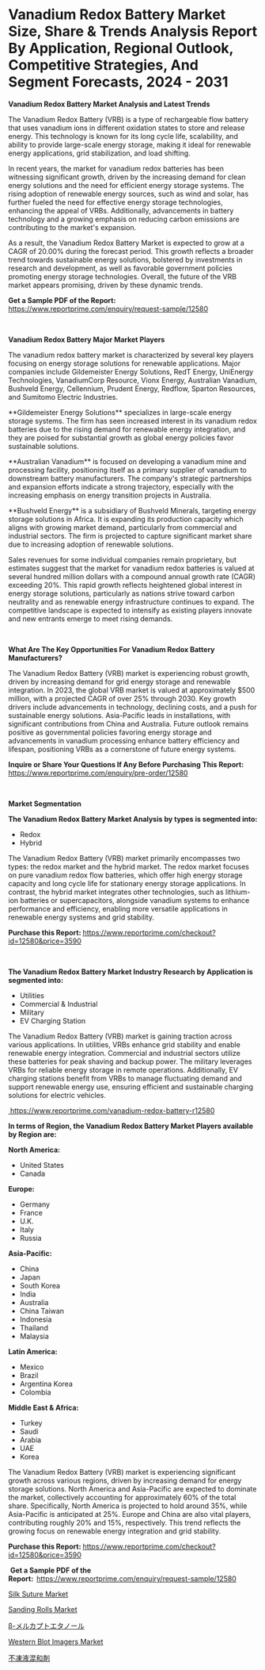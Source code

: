 <p><h1>Vanadium Redox Battery Market Size, Share & Trends Analysis Report By Application, Regional Outlook, Competitive Strategies, And Segment Forecasts, 2024 - 2031</h1></p><p><strong>Vanadium Redox Battery Market Analysis and Latest Trends</strong></p>
<p><p>The Vanadium Redox Battery (VRB) is a type of rechargeable flow battery that uses vanadium ions in different oxidation states to store and release energy. This technology is known for its long cycle life, scalability, and ability to provide large-scale energy storage, making it ideal for renewable energy applications, grid stabilization, and load shifting.</p><p>In recent years, the market for vanadium redox batteries has been witnessing significant growth, driven by the increasing demand for clean energy solutions and the need for efficient energy storage systems. The rising adoption of renewable energy sources, such as wind and solar, has further fueled the need for effective energy storage technologies, enhancing the appeal of VRBs. Additionally, advancements in battery technology and a growing emphasis on reducing carbon emissions are contributing to the market's expansion.</p><p>As a result, the Vanadium Redox Battery Market is expected to grow at a CAGR of 20.00% during the forecast period. This growth reflects a broader trend towards sustainable energy solutions, bolstered by investments in research and development, as well as favorable government policies promoting energy storage technologies. Overall, the future of the VRB market appears promising, driven by these dynamic trends.</p></p>
<p><strong>Get a Sample PDF of the Report:&nbsp;</strong> <a href="https://www.reportprime.com/enquiry/request-sample/12580">https://www.reportprime.com/enquiry/request-sample/12580</a></p>
<p>&nbsp;</p>
<p><strong>Vanadium Redox Battery Major Market Players</strong></p>
<p><p>The vanadium redox battery market is characterized by several key players focusing on energy storage solutions for renewable applications. Major companies include Gildemeister Energy Solutions, RedT Energy, UniEnergy Technologies, VanadiumCorp Resource, Vionx Energy, Australian Vanadium, Bushveld Energy, Cellennium, Prudent Energy, Redflow, Sparton Resources, and Sumitomo Electric Industries.</p><p>**Gildemeister Energy Solutions** specializes in large-scale energy storage systems. The firm has seen increased interest in its vanadium redox batteries due to the rising demand for renewable energy integration, and they are poised for substantial growth as global energy policies favor sustainable solutions.</p><p>**Australian Vanadium** is focused on developing a vanadium mine and processing facility, positioning itself as a primary supplier of vanadium to downstream battery manufacturers. The company's strategic partnerships and expansion efforts indicate a strong trajectory, especially with the increasing emphasis on energy transition projects in Australia.</p><p>**Bushveld Energy** is a subsidiary of Bushveld Minerals, targeting energy storage solutions in Africa. It is expanding its production capacity which aligns with growing market demand, particularly from commercial and industrial sectors. The firm is projected to capture significant market share due to increasing adoption of renewable solutions.</p><p>Sales revenues for some individual companies remain proprietary, but estimates suggest that the market for vanadium redox batteries is valued at several hundred million dollars with a compound annual growth rate (CAGR) exceeding 20%. This rapid growth reflects heightened global interest in energy storage solutions, particularly as nations strive toward carbon neutrality and as renewable energy infrastructure continues to expand. The competitive landscape is expected to intensify as existing players innovate and new entrants emerge to meet rising demands.</p></p>
<p>&nbsp;</p>
<p><strong>What Are The Key Opportunities For Vanadium Redox Battery Manufacturers?</strong></p>
<p><p>The Vanadium Redox Battery (VRB) market is experiencing robust growth, driven by increasing demand for grid energy storage and renewable integration. In 2023, the global VRB market is valued at approximately $500 million, with a projected CAGR of over 25% through 2030. Key growth drivers include advancements in technology, declining costs, and a push for sustainable energy solutions. Asia-Pacific leads in installations, with significant contributions from China and Australia. Future outlook remains positive as governmental policies favoring energy storage and advancements in vanadium processing enhance battery efficiency and lifespan, positioning VRBs as a cornerstone of future energy systems.</p></p>
<p><strong>Inquire or Share Your Questions If Any Before Purchasing This Report:</strong> <a href="https://www.reportprime.com/enquiry/pre-order/12580">https://www.reportprime.com/enquiry/pre-order/12580</a></p>
<p>&nbsp;</p>
<p><strong>Market Segmentation</strong></p>
<p><strong>The Vanadium Redox Battery Market Analysis by types is segmented into:</strong></p>
<p><ul><li>Redox</li><li>Hybrid</li></ul></p>
<p><p>The Vanadium Redox Battery (VRB) market primarily encompasses two types: the redox market and the hybrid market. The redox market focuses on pure vanadium redox flow batteries, which offer high energy storage capacity and long cycle life for stationary energy storage applications. In contrast, the hybrid market integrates other technologies, such as lithium-ion batteries or supercapacitors, alongside vanadium systems to enhance performance and efficiency, enabling more versatile applications in renewable energy systems and grid stability.</p></p>
<p><strong>Purchase this Report:&nbsp;</strong><a href="https://www.reportprime.com/checkout?id=12580&price=3590">https://www.reportprime.com/checkout?id=12580&price=3590</a></p>
<p>&nbsp;</p>
<p><strong>The Vanadium Redox Battery Market Industry Research by Application is segmented into:</strong></p>
<p><ul><li>Utilities</li><li>Commercial & Industrial</li><li>Military</li><li>EV Charging Station</li></ul></p>
<p><p>The Vanadium Redox Battery (VRB) market is gaining traction across various applications. In utilities, VRBs enhance grid stability and enable renewable energy integration. Commercial and industrial sectors utilize these batteries for peak shaving and backup power. The military leverages VRBs for reliable energy storage in remote operations. Additionally, EV charging stations benefit from VRBs to manage fluctuating demand and support renewable energy use, ensuring efficient and sustainable charging solutions for electric vehicles.</p></p>
<p><a href="https://www.reportprime.com/vanadium-redox-battery-r12580">&nbsp;https://www.reportprime.com/vanadium-redox-battery-r12580</a></p>
<p><strong>In terms of Region, the Vanadium Redox Battery Market Players available by Region are:</strong></p>
<p>
    <p> <strong> North America: </strong>
        <ul>
            <li>United States</li>
            <li>Canada</li>
        </ul>
        </p> 
    <p> <strong> Europe: </strong>
        <ul>
            <li>Germany</li>
            <li>France</li>
            <li>U.K.</li>
            <li>Italy</li>
            <li>Russia</li>
        </ul>
        </p> 
    <p> <strong> Asia-Pacific: </strong>
        <ul>
            <li>China</li>
            <li>Japan</li>
            <li>South Korea</li>
            <li>India</li>
            <li>Australia</li>
            <li>China Taiwan</li>
            <li>Indonesia</li>
            <li>Thailand</li>
            <li>Malaysia</li>
        </ul>
        </p> 
    <p> <strong> Latin America: </strong>
        <ul>
            <li>Mexico</li>
            <li>Brazil</li>
            <li>Argentina Korea</li>
            <li>Colombia</li>
        </ul>
        </p> 
    <p> <strong> Middle East & Africa: </strong>
        <ul>
            <li>Turkey</li>
            <li>Saudi</li>
            <li>Arabia</li>
            <li>UAE</li>
            <li>Korea</li>
        </ul>
    </p>
    </p>
<p><p>The Vanadium Redox Battery (VRB) market is experiencing significant growth across various regions, driven by increasing demand for energy storage solutions. North America and Asia-Pacific are expected to dominate the market, collectively accounting for approximately 60% of the total share. Specifically, North America is projected to hold around 35%, while Asia-Pacific is anticipated at 25%. Europe and China are also vital players, contributing roughly 20% and 15%, respectively. This trend reflects the growing focus on renewable energy integration and grid stability.</p></p>
<p><strong>Purchase this Report: </strong><a href="https://www.reportprime.com/checkout?id=12580&price=3590">https://www.reportprime.com/checkout?id=12580&price=3590</a></p>
<p>&nbsp;<strong>Get a Sample PDF of the Report:&nbsp;&nbsp;</strong><a href="https://www.reportprime.com/enquiry/request-sample/12580">https://www.reportprime.com/enquiry/request-sample/12580</a></p>
<p><strong></strong></p>
<p><p><a href="https://www.linkedin.com/pulse/silk-suture-market-trends-growth-outlook-2024-2031-market-sway-rrrle?trackingId=CQgkhM4bRau%2B75tplX9gmA%3D%3D">Silk Suture Market</a></p><p><a href="https://issuu.com/reportprime-2/docs/sanding-rolls-market-size-2030.pptx_ba8ecf746f4270">Sanding Rolls Market</a></p><p><a href="https://medium.com/@kw8enloe/%CE%B2-mercaptoethanol-market-%E3%81%AE%E3%82%B0%E3%83%AD%E3%83%BC%E3%83%90%E3%83%AB%E5%B8%82%E5%A0%B4%E6%A6%82%E8%A6%81%E3%81%AF-%E4%B8%96%E7%95%8C%E3%81%8A%E3%82%88%E3%81%B3%E4%B8%BB%E8%A6%81%E5%B8%82%E5%A0%B4%E3%81%AB%E3%81%8A%E3%81%91%E3%82%8B%E6%A5%AD%E7%95%8C%E3%81%AB%E5%BD%B1%E9%9F%BF%E3%82%92%E4%B8%8E%E3%81%88%E3%82%8B%E4%B8%BB%E8%A6%81%E3%81%AA%E3%83%88%E3%83%AC%E3%83%B3%E3%83%89%E3%81%AB%E3%81%A4%E3%81%84%E3%81%A6-%E7%8B%AC%E8%87%AA%E3%81%AE%E8%A6%96%E7%82%B9%E3%82%92%E6%8F%90%E4%BE%9B%E3%81%97%E3%81%BE%E3%81%99-decafd520aba">β-メルカプトエタノール</a></p><p><a href="https://medium.com/@pelloscooterist_44143/the-market-study-covers-the-western-blot-imagers-market-across-various-segments-9d182e3debe4">Western Blot Imagers Market</a></p><p><a href="https://medium.com/@kw8enloe/antifreeze-admixtures-market-%E3%81%AF-%E3%82%B3%E3%82%B9%E3%83%88%E7%AE%A1%E7%90%86%E3%81%A8%E5%8A%B9%E7%8E%87%E5%90%91%E4%B8%8A%E3%82%92%E5%84%AA%E5%85%88%E3%81%97%E3%81%BE%E3%81%99-%E3%81%95%E3%82%89%E3%81%AB-%E5%A0%B1%E5%91%8A%E6%9B%B8%E3%81%AF%E5%B8%82%E5%A0%B4%E3%81%AE%E9%9C%80%E8%A6%81%E9%9D%A2%E3%81%A8%E4%BE%9B%E7%B5%A6%E9%9D%A2%E3%81%AE%E4%B8%A1%E6%96%B9%E3%82%92%E3%82%AB%E3%83%90%E3%83%BC%E3%81%97%E3%81%A6%E3%81%84%E3%81%BE%E3%81%99-antifreeze-b7ccc8b930b5">不凍液混和剤</a></p></p>